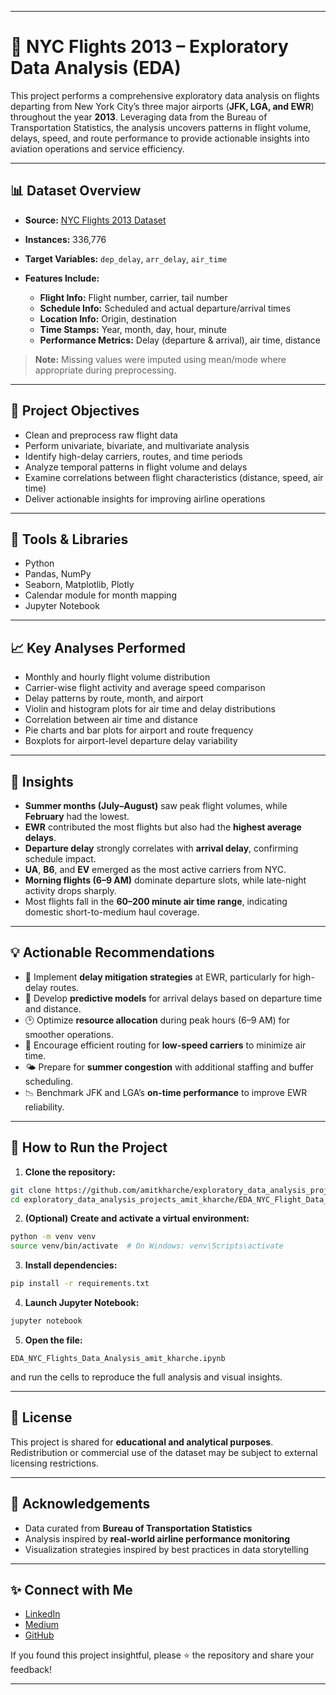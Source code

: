 
---

# 🛫 NYC Flights 2013 – Exploratory Data Analysis (EDA)

This project performs a comprehensive exploratory data analysis on flights departing from New York City’s three major airports (**JFK, LGA, and EWR**) throughout the year **2013**. Leveraging data from the Bureau of Transportation Statistics, the analysis uncovers patterns in flight volume, delays, speed, and route performance to provide actionable insights into aviation operations and service efficiency.

---

## 📊 Dataset Overview

* **Source:** [NYC Flights 2013 Dataset](https://www.kaggle.com/datasets/jonthoward/nycflights13)
* **Instances:** 336,776
* **Target Variables:** `dep_delay`, `arr_delay`, `air_time`
* **Features Include:**

  * **Flight Info:** Flight number, carrier, tail number
  * **Schedule Info:** Scheduled and actual departure/arrival times
  * **Location Info:** Origin, destination
  * **Time Stamps:** Year, month, day, hour, minute
  * **Performance Metrics:** Delay (departure & arrival), air time, distance

> **Note:** Missing values were imputed using mean/mode where appropriate during preprocessing.

---

## 📌 Project Objectives

* Clean and preprocess raw flight data
* Perform univariate, bivariate, and multivariate analysis
* Identify high-delay carriers, routes, and time periods
* Analyze temporal patterns in flight volume and delays
* Examine correlations between flight characteristics (distance, speed, air time)
* Deliver actionable insights for improving airline operations

---

## 🔧 Tools & Libraries

* Python
* Pandas, NumPy
* Seaborn, Matplotlib, Plotly
* Calendar module for month mapping
* Jupyter Notebook

---

## 📈 Key Analyses Performed

* Monthly and hourly flight volume distribution
* Carrier-wise flight activity and average speed comparison
* Delay patterns by route, month, and airport
* Violin and histogram plots for air time and delay distributions
* Correlation between air time and distance
* Pie charts and bar plots for airport and route frequency
* Boxplots for airport-level departure delay variability

---

## 📌 Insights

* **Summer months (July–August)** saw peak flight volumes, while **February** had the lowest.
* **EWR** contributed the most flights but also had the **highest average delays**.
* **Departure delay** strongly correlates with **arrival delay**, confirming schedule impact.
* **UA**, **B6**, and **EV** emerged as the most active carriers from NYC.
* **Morning flights (6–9 AM)** dominate departure slots, while late-night activity drops sharply.
* Most flights fall in the **60–200 minute air time range**, indicating domestic short-to-medium haul coverage.

---

## 💡 Actionable Recommendations

* 🚦 Implement **delay mitigation strategies** at EWR, particularly for high-delay routes.
* 🧠 Develop **predictive models** for arrival delays based on departure time and distance.
* 🕑 Optimize **resource allocation** during peak hours (6–9 AM) for smoother operations.
* 🧭 Encourage efficient routing for **low-speed carriers** to minimize air time.
* 🌤️ Prepare for **summer congestion** with additional staffing and buffer scheduling.
* 📉 Benchmark JFK and LGA’s **on-time performance** to improve EWR reliability.

---

## 🧪 How to Run the Project

1. **Clone the repository:**

```bash
git clone https://github.com/amitkharche/exploratory_data_analysis_projects_amit_kharche.git
cd exploratory_data_analysis_projects_amit_kharche/EDA_NYC_Flight_Data_amit_kharche
```

2. **(Optional) Create and activate a virtual environment:**

```bash
python -m venv venv
source venv/bin/activate  # On Windows: venv\Scripts\activate
```

3. **Install dependencies:**

```bash
pip install -r requirements.txt
```

4. **Launch Jupyter Notebook:**

```bash
jupyter notebook
```

5. **Open the file:**

```
EDA_NYC_Flights_Data_Analysis_amit_kharche.ipynb
```

and run the cells to reproduce the full analysis and visual insights.

---

## 📜 License

This project is shared for **educational and analytical purposes**. Redistribution or commercial use of the dataset may be subject to external licensing restrictions.

---

## 🤝 Acknowledgements

* Data curated from **Bureau of Transportation Statistics**
* Analysis inspired by **real-world airline performance monitoring**
* Visualization strategies inspired by best practices in data storytelling

---

## ✨ Connect with Me

* [LinkedIn](https://www.linkedin.com/in/amit-kharche)
* [Medium](https://medium.com/@amitkharche14)
* [GitHub](https://github.com/amitkharche)

If you found this project insightful, please ⭐ the repository and share your feedback!

---
